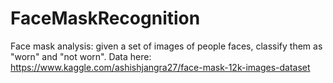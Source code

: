 # FaceMaskRecognition
Face mask analysis: given a set of images of people faces, classify
them as "worn" and "not worn".
Data here: https://www.kaggle.com/ashishjangra27/face-mask-12k-images-dataset
